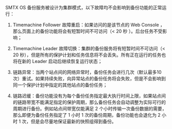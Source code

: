<?xml version="1.0" encoding="UTF-8"?><?workdir /C:\Users\Admin\AppData\Local\Temp\temp20190708130345612?><?workdir-uri file:/C:/Users/Admin/AppData/Local/Temp/temp20190708130345612/?><?path2project ..\..\..\?><?path2project-uri ../../../?><?path2rootmap-uri ../../../?><topic xmlns:ditaarch="http://dita.oasis-open.org/architecture/2005/" xmlns:dita-ot="http://dita-ot.sourceforge.net/ns/201007/dita-ot" class="- topic/topic " ditaarch:DITAArchVersion="1.2" domains="(topic hi-d) (topic ut-d) (topic indexing-d) (topic hazard-d) (topic abbrev-d) (topic pr-d) (topic sw-d) (topic ui-d)" id="高可靠与高可用" xtrf="file:/D:/safehaven/content/concepts/backup-service-white-paper/高可靠与高可用.md" xtrc="topic:1;182:3"><title class="- topic/title " xtrf="file:/D:/safehaven/content/concepts/backup-service-white-paper/高可靠与高可用.md" xtrc="title:1;182:3">高可靠与高可用</title><body class="- topic/body " xtrf="file:/D:/safehaven/content/concepts/backup-service-white-paper/高可靠与高可用.md" xtrc="body:1;182:3"><p class="- topic/p " xtrf="file:/D:/safehaven/content/concepts/backup-service-white-paper/高可靠与高可用.md" xtrc="p:1;182:3">SMTX OS 备份服务被设计为集群模式，以下故障均不会影响到备份功能的正常运行：</p><ol class="- topic/ol " xtrf="file:/D:/safehaven/content/concepts/backup-service-white-paper/高可靠与高可用.md" xtrc="ol:1;182:3"><li class="- topic/li " xtrf="file:/D:/safehaven/content/concepts/backup-service-white-paper/高可靠与高可用.md" xtrc="li:1;182:3"><p class="- topic/p " xtrf="file:/D:/safehaven/content/concepts/backup-service-white-paper/高可靠与高可用.md" xtrc="p:2;182:3">Timemachine Follower 故障重启：如果访问的是该节点的 Web Console ，那么页面上的备份功能将会有短暂时间不可访问（&lt; 20 秒 ）。后台任务不受影响；</p></li><li class="- topic/li " xtrf="file:/D:/safehaven/content/concepts/backup-service-white-paper/高可靠与高可用.md" xtrc="li:2;182:3"><p class="- topic/p " xtrf="file:/D:/safehaven/content/concepts/backup-service-white-paper/高可靠与高可用.md" xtrc="p:3;182:3">Timemachine Leader 故障切换：集群的备份服务将有短暂时间不可访问（&lt; 20 秒），但是所有的保护计划和任务信息将不会丢失。所有正在运行的任务也将在新的 Leader 启动后继续恢复运行状态；</p></li><li class="- topic/li " xtrf="file:/D:/safehaven/content/concepts/backup-service-white-paper/高可靠与高可用.md" xtrc="li:3;182:3"><p class="- topic/p " xtrf="file:/D:/safehaven/content/concepts/backup-service-white-paper/高可靠与高可用.md" xtrc="p:4;182:3">链路异常：当两个站点间的网络异常时，备份任务会进行几次（默认最多10 次）重试。如果持续失败，向异常站点的备份任务将会失败，但是不会影响到同一个保护计划中指定的其他站点的备份任务；</p></li><li class="- topic/li " xtrf="file:/D:/safehaven/content/concepts/backup-service-white-paper/高可靠与高可用.md" xtrc="li:4;182:3"><p class="- topic/p " xtrf="file:/D:/safehaven/content/concepts/backup-service-white-paper/高可靠与高可用.md" xtrc="p:5;182:3">链路迟缓：备份功能没有为每个备份任务指定最大执行时间上限，如果站点间的链路带宽不能满足指定的保护周期，那么备份任务会自动调整为实际可行的周期进行备份。例如站点间带宽仅能满足 2 个小时传输一次备份数据的需要，那么即便为备份任务指定了 1 小时 1 次的备份周期，备份功能也会退化为 2 小时 1 次，但是会尽量地保证最新的快照组得到备份。</p></li></ol></body></topic>